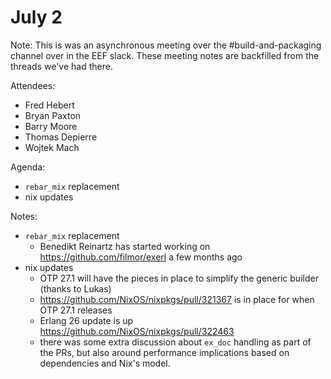 # July 2

Note: This is was an asynchronous meeting over the #build-and-packaging channel over in the EEF slack. These meeting notes are backfilled from the threads we've had there.

Attendees:

- Fred Hebert
- Bryan Paxton
- Barry Moore
- Thomas Depierre
- Wojtek Mach

Agenda:

- `rebar_mix` replacement
- nix updates

Notes:

- `rebar_mix` replacement
  - Benedikt Reinartz has started working on https://github.com/filmor/exerl a few months ago
- nix updates
  - OTP 27.1 will have the pieces in place to simplify the generic builder (thanks to Lukas)
  - https://github.com/NixOS/nixpkgs/pull/321367 is in place for when OTP 27.1 releases
  - Erlang 26 update is up https://github.com/NixOS/nixpkgs/pull/322463
  - there was some extra discussion about `ex_doc` handling as part of the PRs, but also around performance implications based on dependencies and Nix's model.
